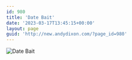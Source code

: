 ```yaml
---
id: 980
title: 'Date Bait'
date: '2023-03-17T13:45:15+00:00'
layout: page
guid: 'http://new.andydixon.com/?page_id=980'
---
```


![Date Bait](https://i0.wp.com/assets.g8x2.ldn.idrivee2-23.com/posters/Date%20Bait%2001.jpg?w=1200&ssl=1 "Date Bait")